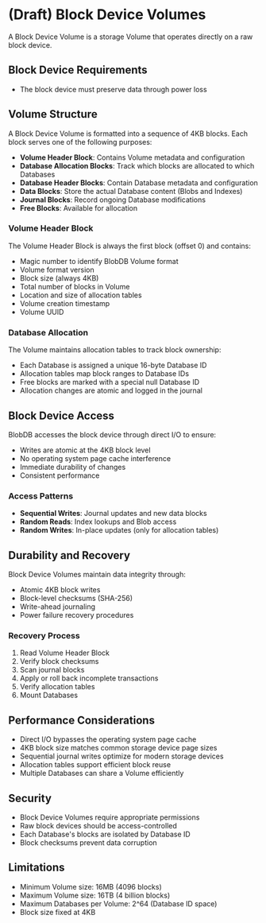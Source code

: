 # (Draft) Block Device Volumes

A Block Device Volume is a storage Volume that operates directly on a raw block device.

## Block Device Requirements

* The block device must preserve data through power loss

## Volume Structure

A Block Device Volume is formatted into a sequence of 4KB blocks. Each block serves one of the following purposes:

* **Volume Header Block**: Contains Volume metadata and configuration
* **Database Allocation Blocks**: Track which blocks are allocated to which Databases
* **Database Header Blocks**: Contain Database metadata and configuration
* **Data Blocks**: Store the actual Database content (Blobs and Indexes)
* **Journal Blocks**: Record ongoing Database modifications
* **Free Blocks**: Available for allocation

### Volume Header Block

The Volume Header Block is always the first block (offset 0) and contains:

* Magic number to identify BlobDB Volume format
* Volume format version
* Block size (always 4KB)
* Total number of blocks in Volume
* Location and size of allocation tables
* Volume creation timestamp
* Volume UUID

### Database Allocation

The Volume maintains allocation tables to track block ownership:

* Each Database is assigned a unique 16-byte Database ID
* Allocation tables map block ranges to Database IDs
* Free blocks are marked with a special null Database ID
* Allocation changes are atomic and logged in the journal

## Block Device Access

BlobDB accesses the block device through direct I/O to ensure:

* Writes are atomic at the 4KB block level
* No operating system page cache interference
* Immediate durability of changes
* Consistent performance

### Access Patterns

* **Sequential Writes**: Journal updates and new data blocks
* **Random Reads**: Index lookups and Blob access
* **Random Writes**: In-place updates (only for allocation tables)

## Durability and Recovery

Block Device Volumes maintain data integrity through:

* Atomic 4KB block writes
* Block-level checksums (SHA-256)
* Write-ahead journaling
* Power failure recovery procedures

### Recovery Process

1. Read Volume Header Block
2. Verify block checksums
3. Scan journal blocks
4. Apply or roll back incomplete transactions
5. Verify allocation tables
6. Mount Databases

## Performance Considerations

* Direct I/O bypasses the operating system page cache
* 4KB block size matches common storage device page sizes
* Sequential journal writes optimize for modern storage devices
* Allocation tables support efficient block reuse
* Multiple Databases can share a Volume efficiently

## Security

* Block Device Volumes require appropriate permissions
* Raw block devices should be access-controlled
* Each Database's blocks are isolated by Database ID
* Block checksums prevent data corruption

## Limitations

* Minimum Volume size: 16MB (4096 blocks)
* Maximum Volume size: 16TB (4 billion blocks)
* Maximum Databases per Volume: 2^64 (Database ID space)
* Block size fixed at 4KB